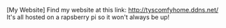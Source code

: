 [My Website]
Find my website at this link: http://tyscomfyhome.ddns.net/
It's all hosted on a rapsberry pi so it won't always be up!
